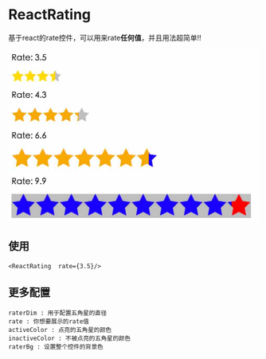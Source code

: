 # ReactRating
基于react的rate控件，可以用来rate**任何值**，并且用法超简单!!


![image](https://github.com/eeandrew/ReadmeResource/blob/master/img/react-rating/react-rating.jpg)

## 使用
```
<ReactRating  rate={3.5}/>

```

## 更多配置
```
raterDim : 用于配置五角星的直径
rate : 你想要展示的rate值
activeColor : 点亮的五角星的颜色
inactiveColor : 不被点亮的五角星的颜色
raterBg : 设置整个控件的背景色
```
